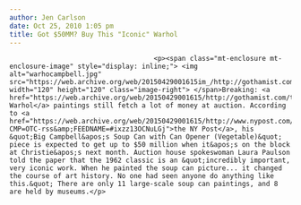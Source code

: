 ```yaml
---
author: Jen Carlson
date: Oct 25, 2010 1:05 pm
title: Got $50MM? Buy This "Iconic" Warhol
---
```


	
										<p><span class="mt-enclosure mt-enclosure-image" style="display: inline;"> <img alt="warhocampbell.jpg" src="https://web.archive.org/web/20150429001615im_/http://gothamist.com/attachments/arts_jen/warhocampbell.jpg" width="120" height="120" class="image-right"> </span>Breaking: <a href="https://web.archive.org/web/20150429001615/http://gothamist.com/tags/andywarhol">Andy Warhol</a> paintings still fetch a lot of money at auction. According to <a href="https://web.archive.org/web/20150429001615/http://www.nypost.com/p/news/local/manhattan/soup_er_rare_warhol_in_sale_apQlMA52zfVIevTyZao31M?CMP=OTC-rss&amp;FEEDNAME=#ixzz13OCNuLGj">the NY Post</a>, his &quot;Big Campbell&apos;s Soup Can with Can Opener (Vegetable)&quot; piece is expected to get up to $50 million when it&apos;s on the block at Christie&apos;s next month. Auction house spokeswoman Laura Paulson told the paper that the 1962 classic is an &quot;incredibly important, very iconic work. When he painted the soup can picture... it changed the course of art history. No one had seen anyone do anything like this.&quot; There are only 11 large-scale soup can paintings, and 8 are held by museums.</p>					
										
									
				